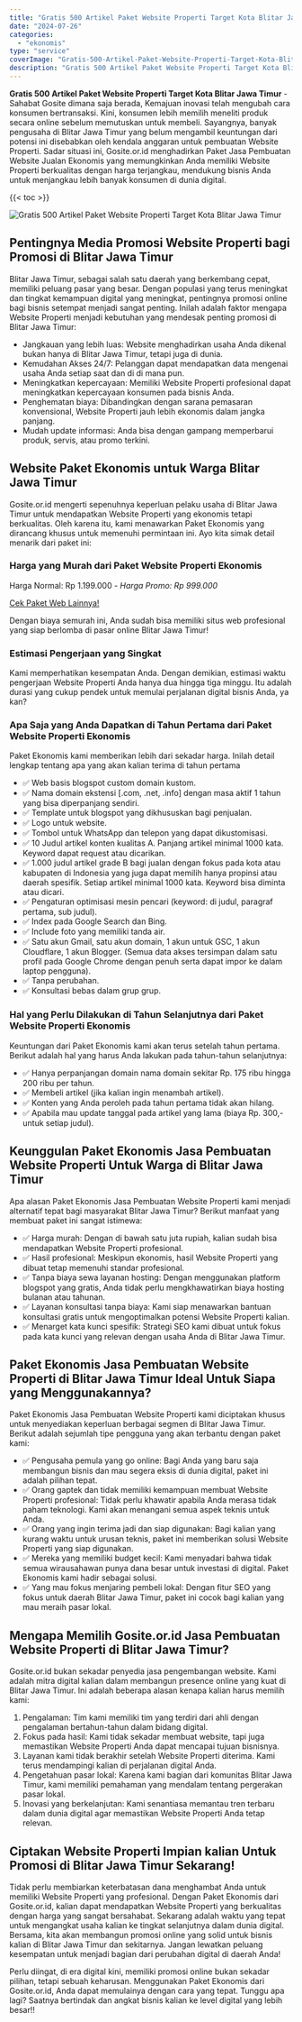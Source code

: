 ```yaml
---
title: "Gratis 500 Artikel Paket Website Properti Target Kota Blitar Jawa Timur"
date: "2024-07-26"
categories: 
  - "ekonomis"
type: "service"
coverImage: "Gratis-500-Artikel-Paket-Website-Properti-Target-Kota-Blitar-Jawa-Timur.png"
description: "Gratis 500 Artikel Paket Website Properti Target Kota Blitar Jawa Timur. Perlu diingat, di era digital kini, memiliki promosi online bukan sekadar pilihan, t..."
---
```


**Gratis 500 Artikel Paket Website Properti Target Kota Blitar Jawa Timur** - Sahabat Gosite dimana saja berada, Kemajuan inovasi telah mengubah cara konsumen bertransaksi. Kini, konsumen lebih memilih meneliti produk secara online sebelum memutuskan untuk membeli. Sayangnya, banyak pengusaha di Blitar Jawa Timur yang belum mengambil keuntungan dari potensi ini disebabkan oleh kendala anggaran untuk pembuatan Website Properti. Sadar situasi ini, Gosite.or.id menghadirkan Paket Jasa Pembuatan Website Jualan Ekonomis yang memungkinkan Anda memiliki Website Properti berkualitas dengan harga terjangkau, mendukung bisnis Anda untuk menjangkau lebih banyak konsumen di dunia digital.

{{< toc >}}

![Gratis 500 Artikel Paket Website Properti Target Kota Blitar Jawa Timur](/images/ekonomis/Gratis-500-Artikel-Paket-Website-Properti-Target-Kota-Blitar-Jawa-Timur.png)

## Pentingnya Media Promosi Website Properti bagi Promosi di Blitar Jawa Timur

Blitar Jawa Timur, sebagai salah satu daerah yang berkembang cepat, memiliki peluang pasar yang besar. Dengan populasi yang terus meningkat dan tingkat kemampuan digital yang meningkat, pentingnya promosi online bagi bisnis setempat menjadi sangat penting. Inilah adalah faktor mengapa Website Properti menjadi kebutuhan yang mendesak penting promosi di Blitar Jawa Timur:

- Jangkauan yang lebih luas: Website menghadirkan usaha Anda dikenal bukan hanya di Blitar Jawa Timur, tetapi juga di dunia.
- Kemudahan Akses 24/7: Pelanggan dapat mendapatkan data mengenai usaha Anda setiap saat dan di di mana pun.
- Meningkatkan kepercayaan: Memiliki Website Properti profesional dapat meningkatkan kepercayaan konsumen pada bisnis Anda.
- Penghematan biaya: Dibandingkan dengan sarana pemasaran konvensional, Website Properti jauh lebih ekonomis dalam jangka panjang.
- Mudah update informasi: Anda bisa dengan gampang memperbarui produk, servis, atau promo terkini.

## Website Paket Ekonomis untuk Warga Blitar Jawa Timur

Gosite.or.id mengerti sepenuhnya keperluan pelaku usaha di Blitar Jawa Timur untuk mendapatkan Website Properti yang ekonomis tetapi berkualitas. Oleh karena itu, kami menawarkan Paket Ekonomis yang dirancang khusus untuk memenuhi permintaan ini. Ayo kita simak detail menarik dari paket ini:

### Harga yang Murah dari Paket Website Properti Ekonomis

<a class="cta-button">Harga Normal: Rp 1.199.000 - <em>Harga Promo: Rp 999.000</em></a>

<a href="/jasa-web/" class="cta-button">Cek Paket Web Lainnya!</a>

Dengan biaya semurah ini, Anda sudah bisa memiliki situs web profesional yang siap berlomba di pasar online Blitar Jawa Timur!

### Estimasi Pengerjaan yang Singkat

Kami memperhatikan kesempatan Anda. Dengan demikian, estimasi waktu pengerjaan Website Properti Anda hanya dua hingga tiga minggu. Itu adalah durasi yang cukup pendek untuk memulai perjalanan digital bisnis Anda, ya kan?

### Apa Saja yang Anda Dapatkan di Tahun Pertama dari Paket Website Properti Ekonomis

Paket Ekonomis kami memberikan lebih dari sekadar harga. Inilah detail lengkap tentang apa yang akan kalian terima di tahun pertama

- ✅ Web basis blogspot custom domain kustom.
- ✅ Nama domain ekstensi \[.com, .net, .info\] dengan masa aktif 1 tahun yang bisa diperpanjang sendiri.
- ✅ Template untuk blogspot yang dikhususkan bagi penjualan.
- ✅ Logo untuk website.
- ✅ Tombol untuk WhatsApp dan telepon yang dapat dikustomisasi.
- ✅ 10 Judul artikel konten kualitas A. Panjang artikel minimal 1000 kata. Keyword dapat request atau dicarikan.
- ✅ 1.000 judul artikel grade B bagi jualan dengan fokus pada kota atau kabupaten di Indonesia yang juga dapat memilih hanya propinsi atau daerah spesifik. Setiap artikel minimal 1000 kata. Keyword bisa diminta atau dicari.
- ✅ Pengaturan optimisasi mesin pencari (keyword: di judul, paragraf pertama, sub judul).
- ✅ Index pada Google Search dan Bing.
- ✅ Include foto yang memiliki tanda air.
- ✅ Satu akun Gmail, satu akun domain, 1 akun untuk GSC, 1 akun Cloudflare, 1 akun Blogger. (Semua data akses tersimpan dalam satu profil pada Google Chrome dengan penuh serta dapat impor ke dalam laptop pengguna).
- ✅ Tanpa perubahan.
- ✅ Konsultasi bebas dalam grup grup.

### Hal yang Perlu Dilakukan di Tahun Selanjutnya dari Paket Website Properti Ekonomis

Keuntungan dari Paket Ekonomis kami akan terus setelah tahun pertama. Berikut adalah hal yang harus Anda lakukan pada tahun-tahun selanjutnya:

- ✅ Hanya perpanjangan domain nama domain sekitar Rp. 175 ribu hingga 200 ribu per tahun.
- ✅ Membeli artikel (jika kalian ingin menambah artikel).
- ✅ Konten yang Anda peroleh pada tahun pertama tidak akan hilang.
- ✅ Apabila mau update tanggal pada artikel yang lama (biaya Rp. 300,- untuk setiap judul).

## Keunggulan Paket Ekonomis Jasa Pembuatan Website Properti Untuk Warga di Blitar Jawa Timur

Apa alasan Paket Ekonomis Jasa Pembuatan Website Properti kami menjadi alternatif tepat bagi masyarakat Blitar Jawa Timur? Berikut manfaat yang membuat paket ini sangat istimewa:

- ✅ Harga murah: Dengan di bawah satu juta rupiah, kalian sudah bisa mendapatkan Website Properti profesional.
- ✅ Hasil profesional: Meskipun ekonomis, hasil Website Properti yang dibuat tetap memenuhi standar profesional.
- ✅ Tanpa biaya sewa layanan hosting: Dengan menggunakan platform blogspot yang gratis, Anda tidak perlu mengkhawatirkan biaya hosting bulanan atau tahunan.
- ✅ Layanan konsultasi tanpa biaya: Kami siap menawarkan bantuan konsultasi gratis untuk mengoptimalkan potensi Website Properti kalian.
- ✅ Menarget kata kunci spesifik: Strategi SEO kami dibuat untuk fokus pada kata kunci yang relevan dengan usaha Anda di Blitar Jawa Timur.

## Paket Ekonomis Jasa Pembuatan Website Properti di Blitar Jawa Timur Ideal Untuk Siapa yang Menggunakannya?

Paket Ekonomis Jasa Pembuatan Website Properti kami diciptakan khusus untuk menyediakan keperluan berbagai segmen di Blitar Jawa Timur. Berikut adalah sejumlah tipe pengguna yang akan terbantu dengan paket kami:

- ✅ Pengusaha pemula yang go online: Bagi Anda yang baru saja membangun bisnis dan mau segera eksis di dunia digital, paket ini adalah pilihan tepat.
- ✅ Orang gaptek dan tidak memiliki kemampuan membuat Website Properti profesional: Tidak perlu khawatir apabila Anda merasa tidak paham teknologi. Kami akan menangani semua aspek teknis untuk Anda.
- ✅ Orang yang ingin terima jadi dan siap digunakan: Bagi kalian yang kurang waktu untuk urusan teknis, paket ini memberikan solusi Website Properti yang siap digunakan.
- ✅ Mereka yang memiliki budget kecil: Kami menyadari bahwa tidak semua wirausahawan punya dana besar untuk investasi di digital. Paket Ekonomis kami hadir sebagai solusi.
- ✅ Yang mau fokus menjaring pembeli lokal: Dengan fitur SEO yang fokus untuk daerah Blitar Jawa Timur, paket ini cocok bagi kalian yang mau meraih pasar lokal.

## Mengapa Memilih Gosite.or.id Jasa Pembuatan Website Properti di Blitar Jawa Timur?

Gosite.or.id bukan sekadar penyedia jasa pengembangan website. Kami adalah mitra digital kalian dalam membangun presence online yang kuat di Blitar Jawa Timur. Ini adalah beberapa alasan kenapa kalian harus memilih kami:

1. Pengalaman: Tim kami memiliki tim yang terdiri dari ahli dengan pengalaman bertahun-tahun dalam bidang digital.
2. Fokus pada hasil: Kami tidak sekadar membuat website, tapi juga memastikan Website Properti Anda dapat mencapai tujuan bisnisnya.
3. Layanan kami tidak berakhir setelah Website Properti diterima. Kami terus mendampingi kalian di perjalanan digital Anda.
4. Pengetahuan pasar lokal: Karena kami bagian dari komunitas Blitar Jawa Timur, kami memiliki pemahaman yang mendalam tentang pergerakan pasar lokal.
5. Inovasi yang berkelanjutan: Kami senantiasa memantau tren terbaru dalam dunia digital agar memastikan Website Properti Anda tetap relevan.

## Ciptakan Website Properti Impian kalian Untuk Promosi di Blitar Jawa Timur Sekarang!

Tidak perlu membiarkan keterbatasan dana menghambat Anda untuk memiliki Website Properti yang profesional. Dengan Paket Ekonomis dari Gosite.or.id, kalian dapat mendapatkan Website Properti yang berkualitas dengan harga yang sangat bersahabat. Sekarang adalah waktu yang tepat untuk mengangkat usaha kalian ke tingkat selanjutnya dalam dunia digital. Bersama, kita akan membangun promosi online yang solid untuk bisnis kalian di Blitar Jawa Timur dan sekitarnya. Jangan lewatkan peluang kesempatan untuk menjadi bagian dari perubahan digital di daerah Anda!

Perlu diingat, di era digital kini, memiliki promosi online bukan sekadar pilihan, tetapi sebuah keharusan. Menggunakan Paket Ekonomis dari Gosite.or.id, Anda dapat memulainya dengan cara yang tepat. Tunggu apa lagi? Saatnya bertindak dan angkat bisnis kalian ke level digital yang lebih besar!!